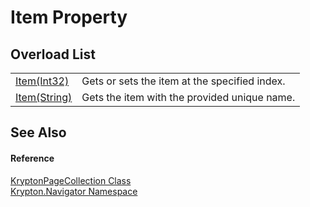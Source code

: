 # Item Property


## Overload List
<table>
<tr>
<td><a href="809b87e8-af04-f897-1fe3-f82fbad5d2be.md">Item(Int32)</a></td>
<td>Gets or sets the item at the specified index.</td></tr>
<tr>
<td><a href="befd89cd-5c68-ebcc-32ea-8bbb553cd989.md">Item(String)</a></td>
<td>Gets the item with the provided unique name.</td></tr>
</table>

## See Also


#### Reference
<a href="aa191959-9fda-d1f2-d8e9-3912d7654c1c.md">KryptonPageCollection Class</a>  
<a href="a21ac074-d119-3dc6-bd1c-d3a12c0128bc.md">Krypton.Navigator Namespace</a>  
